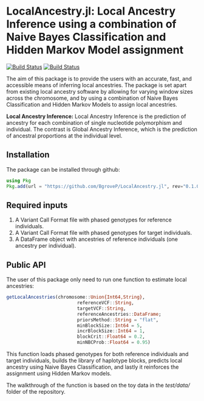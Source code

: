 # LocalAncestry.jl: Local Ancestry Inference using a combination of Naive Bayes Classification and Hidden Markov Model assignment

[![Build Status](https://github.com/BgroveP/ARV.jl/actions/workflows/CI.yml/badge.svg?branch=main)](https://github.com/BgroveP/ARV.jl/actions/workflows/CI.yml?query=branch%3Amain)
[![Build Status](https://github.com/BgroveP/ARV.jl/actions/workflows/documentation.yml/badge.svg?branch=main)](https://github.com/BgroveP/ARV.jl/actions/workflows/documentation.yml?query=branch%3Amain)

The aim of this package is to provide the users with an accurate, fast, and accessible means of inferring local ancestries. 
The package is set apart from existing local ancestry software by allowing for varying window sizes across the chromosome, and by using a combination of Naive Bayes Classification and Hidden Markov Models to assign local ancestries.

**Local Ancestry Inference:** Local Ancestry Inference is the prediction of ancestry for each combination of single nucleotide polymorphism and individual. The contrast is Global Ancestry Inference, which is the prediction of ancestral proportions at the individual level.

## Installation
The package can be installed through github:
```julia
using Pkg
Pkg.add(url = "https://github.com/BgroveP/LocalAncestry.jl", rev="0.1.0")
```

## Required inputs
1. A Variant Call Format file with phased genotypes for reference individuals. 
2. A Variant Call Format file with phased genotypes for target individuals. 
3. A DataFrame object with ancestries of reference individuals (one ancestry per individual). 

## Public API
The user of this package only need to run one function to estimate local ancestries:
```julia
getLocalAncestries(chromosome::Union{Int64,String}, 
                          referenceVCF::String, 
                          targetVCF::String, 
                          referenceAncestries::DataFrame; 
                          priorsMethod::String = "flat", 
                          minBlockSize::Int64 = 5, 
                          incrBlockSize::Int64 = 1, 
                          blockCrit::Float64 = 0.2, 
                          minNBCProb::Float64 = 0.95)
```
This function loads phased genotypes for both reference individuals and target individuals, 
builds the library of haplotype blocks, 
predicts local ancestry using Naive Bayes Classification, 
and lastly it reinforces the assignment using Hidden Markov models.

The walkthrough of the function is based on the toy data in the *test/data/* folder of the repository.
